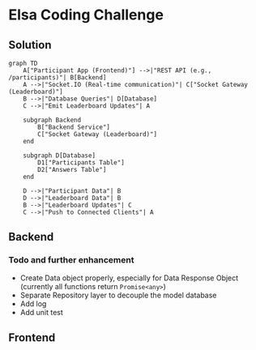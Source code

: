 # Elsa Coding Challenge

## Solution

``` mermaid
graph TD
    A["Participant App (Frontend)"] -->|"REST API (e.g., /participants)"| B[Backend]
    A -->|"Socket.IO (Real-time communication)"| C["Socket Gateway (Leaderboard)"]
    B -->|"Database Queries"| D[Database]
    C -->|"Emit Leaderboard Updates"| A

    subgraph Backend
        B["Backend Service"]
        C["Socket Gateway (Leaderboard)"]
    end

    subgraph D[Database]
        D1["Participants Table"]
        D2["Answers Table"]
    end

    D -->|"Participant Data"| B
    D -->|"Leaderboard Data"| B
    B -->|"Leaderboard Updates"| C
    C -->|"Push to Connected Clients"| A
```

## Backend
### Todo and further enhancement
- Create Data object properly, especially for Data Response Object (currently all functions return `Promise<any>`)
- Separate Repository layer to decouple the model database
- Add log
- Add unit test
## Frontend
